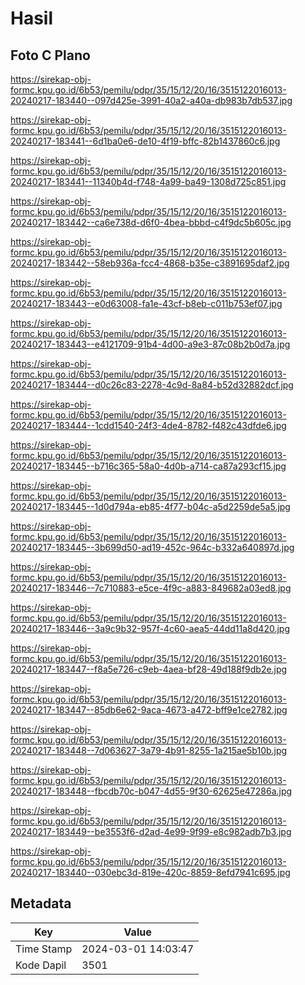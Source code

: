 # Hasil

## Foto C Plano

https://sirekap-obj-formc.kpu.go.id/6b53/pemilu/pdpr/35/15/12/20/16/3515122016013-20240217-183440--097d425e-3991-40a2-a40a-db983b7db537.jpg

https://sirekap-obj-formc.kpu.go.id/6b53/pemilu/pdpr/35/15/12/20/16/3515122016013-20240217-183441--6d1ba0e6-de10-4f19-bffc-82b1437860c6.jpg

https://sirekap-obj-formc.kpu.go.id/6b53/pemilu/pdpr/35/15/12/20/16/3515122016013-20240217-183441--11340b4d-f748-4a99-ba49-1308d725c851.jpg

https://sirekap-obj-formc.kpu.go.id/6b53/pemilu/pdpr/35/15/12/20/16/3515122016013-20240217-183442--ca6e738d-d6f0-4bea-bbbd-c4f9dc5b605c.jpg

https://sirekap-obj-formc.kpu.go.id/6b53/pemilu/pdpr/35/15/12/20/16/3515122016013-20240217-183442--58eb936a-fcc4-4868-b35e-c3891695daf2.jpg

https://sirekap-obj-formc.kpu.go.id/6b53/pemilu/pdpr/35/15/12/20/16/3515122016013-20240217-183443--e0d63008-fa1e-43cf-b8eb-c011b753ef07.jpg

https://sirekap-obj-formc.kpu.go.id/6b53/pemilu/pdpr/35/15/12/20/16/3515122016013-20240217-183443--e4121709-91b4-4d00-a9e3-87c08b2b0d7a.jpg

https://sirekap-obj-formc.kpu.go.id/6b53/pemilu/pdpr/35/15/12/20/16/3515122016013-20240217-183444--d0c26c83-2278-4c9d-8a84-b52d32882dcf.jpg

https://sirekap-obj-formc.kpu.go.id/6b53/pemilu/pdpr/35/15/12/20/16/3515122016013-20240217-183444--1cdd1540-24f3-4de4-8782-f482c43dfde6.jpg

https://sirekap-obj-formc.kpu.go.id/6b53/pemilu/pdpr/35/15/12/20/16/3515122016013-20240217-183445--b716c365-58a0-4d0b-a714-ca87a293cf15.jpg

https://sirekap-obj-formc.kpu.go.id/6b53/pemilu/pdpr/35/15/12/20/16/3515122016013-20240217-183445--1d0d794a-eb85-4f77-b04c-a5d2259de5a5.jpg

https://sirekap-obj-formc.kpu.go.id/6b53/pemilu/pdpr/35/15/12/20/16/3515122016013-20240217-183445--3b699d50-ad19-452c-964c-b332a640897d.jpg

https://sirekap-obj-formc.kpu.go.id/6b53/pemilu/pdpr/35/15/12/20/16/3515122016013-20240217-183446--7c710883-e5ce-4f9c-a883-849682a03ed8.jpg

https://sirekap-obj-formc.kpu.go.id/6b53/pemilu/pdpr/35/15/12/20/16/3515122016013-20240217-183446--3a9c9b32-957f-4c60-aea5-44dd11a8d420.jpg

https://sirekap-obj-formc.kpu.go.id/6b53/pemilu/pdpr/35/15/12/20/16/3515122016013-20240217-183447--f8a5e726-c9eb-4aea-bf28-49d188f9db2e.jpg

https://sirekap-obj-formc.kpu.go.id/6b53/pemilu/pdpr/35/15/12/20/16/3515122016013-20240217-183447--85db6e62-9aca-4673-a472-bff9e1ce2782.jpg

https://sirekap-obj-formc.kpu.go.id/6b53/pemilu/pdpr/35/15/12/20/16/3515122016013-20240217-183448--7d063627-3a79-4b91-8255-1a215ae5b10b.jpg

https://sirekap-obj-formc.kpu.go.id/6b53/pemilu/pdpr/35/15/12/20/16/3515122016013-20240217-183448--fbcdb70c-b047-4d55-9f30-62625e47286a.jpg

https://sirekap-obj-formc.kpu.go.id/6b53/pemilu/pdpr/35/15/12/20/16/3515122016013-20240217-183449--be3553f6-d2ad-4e99-9f99-e8c982adb7b3.jpg

https://sirekap-obj-formc.kpu.go.id/6b53/pemilu/pdpr/35/15/12/20/16/3515122016013-20240217-183440--030ebc3d-819e-420c-8859-8efd7941c695.jpg


## Metadata

| Key        | Value               |
| ---------- | ------------------- |
| Time Stamp | 2024-03-01 14:03:47 |
| Kode Dapil | 3501                |



